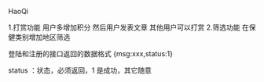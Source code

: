 HaoQi

1.打赏功能   用户多增加积分   然后用户发表文章  其他用户可以打赏
2.筛选功能  在保健类别增加地区筛选

登陆和注册的接口返回的数据格式
{msg:xxx,status:1}

status ：状态，必须返回，1 是成功，其它随意